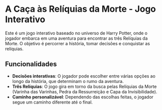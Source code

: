 # A Caça às Relíquias da Morte - Jogo Interativo

Este é um jogo interativo baseado no universo de Harry Potter, onde o jogador embarca em uma aventura para encontrar as três Relíquias da Morte. O objetivo é percorrer a história, tomar decisões e conquistar as relíquias.

## Funcionalidades

- **Decisões interativas**: O jogador pode escolher entre várias opções ao longo da história, que determinam o rumo da aventura.
- **Três Relíquias**: O jogo gira em torno da busca pelas Relíquias da Morte (Varinha das Varinhas, Pedra da Ressurreição e Capa da Invisibilidade).
- **Caminho personalizável**: Dependendo das escolhas feitas, o jogador segue um caminho diferente até o final.
